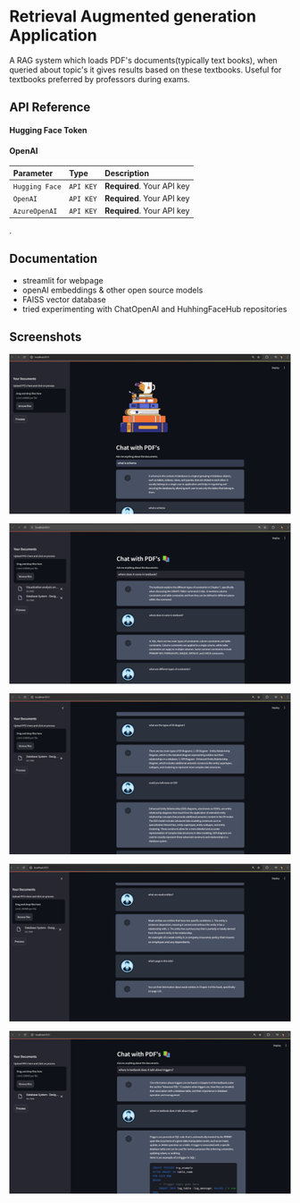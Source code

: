 
# Retrieval Augmented generation Application 

A  RAG system which loads PDF's documents(typically text books), when queried about topic's it gives results based on these textbooks. Useful for textbooks preferred by professors during exams. 


## API Reference

#### Hugging Face Token
#### OpenAI 



| Parameter | Type     | Description                |
| :-------- | :------- | :------------------------- |
| `Hugging Face` | `API KEY` | **Required**. Your API key |
| `OpenAI` | `API KEY` | **Required**. Your API key |
| `AzureOpenAI` | `API KEY` | **Required**. Your API key |



.


## Documentation

- streamlit for webpage 
- openAI embeddings & other open source models
- FAISS vector database 
- tried experimenting with ChatOpenAI and HuhhingFaceHub repositories

## Screenshots

![App Screenshot](https://github.com/Immortal-Pi/doc_chat_bot/blob/main/resources/6.png)

![App Screenshot](https://github.com/Immortal-Pi/doc_chat_bot/blob/main/resources/2.png)

![App Screenshot](https://github.com/Immortal-Pi/doc_chat_bot/blob/main/resources/3.png)

![App Screenshot](https://github.com/Immortal-Pi/doc_chat_bot/blob/main/resources/4.png)

![App Screenshot](https://github.com/Immortal-Pi/doc_chat_bot/blob/main/resources/5.png)
